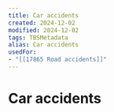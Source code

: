 ```yaml
---
title: Car accidents
created: 2024-12-02
modified: 2024-12-02
tags: TBSMetadata
alias: Car accidents
usedFor:
- "[[17865 Road accidents]]"
---
```

# Car accidents
